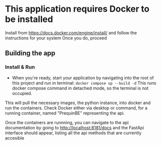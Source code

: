 # This application requires Docker to be installed

Install from <https://docs.docker.com/engine/install/> and follow the instructions for your system
Once you do, proceed

## Building the app

### Install & Run

- When you're ready, start your application by navigating into the root of this project and run in terminal:
`docker compose up --build -d`
This runs docker compose command in detached mode, so the terminal is not occupied.

This will pull the necessary images, the python instance, into docker and run the containers.
Check Docker either via desktop or command, for a running container, named "PrequinBE"  representing the api.

Once the containers are runnning, you can navigate to the api documentation by going to <http://localhost:8181/docs> and the FastApi interface should appear, listing all the api methods that are currently accesible
